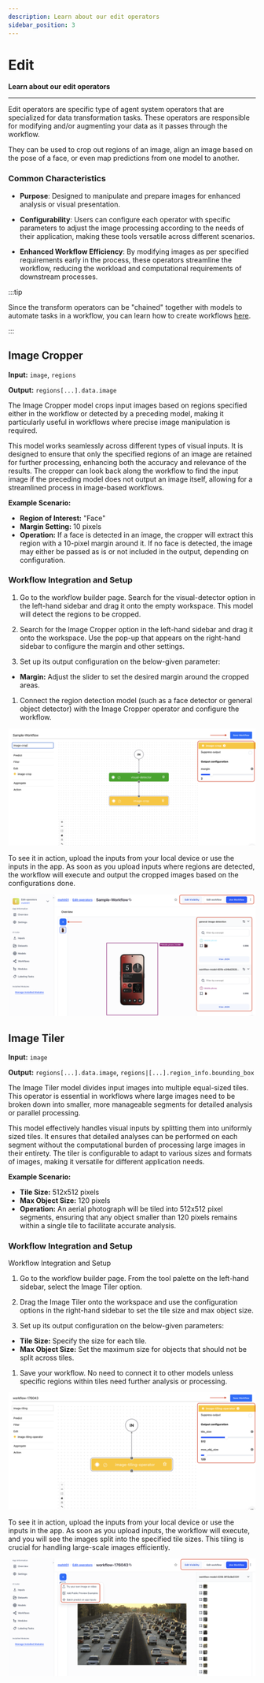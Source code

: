 ```yaml
---
description: Learn about our edit operators
sidebar_position: 3
---
```


# Edit
**Learn about our edit operators**
<hr />

Edit operators are specific type of agent system operators that are specialized for data transformation tasks. These operators are responsible for modifying and/or augmenting your data as it passes through the workflow.

They can be used to crop out regions of an image, align an image based on the pose of a face, or even map predictions from one model to another.

### Common Characteristics

- **Purpose**: Designed to manipulate and prepare images for enhanced analysis or visual presentation.

- **Configurability**: Users can configure each operator with specific parameters to adjust the image processing according to the needs of their application, making these tools versatile across different scenarios.

- **Enhanced Workflow Efficiency**: By modifying images as per specified requirements early in the process, these operators streamline the workflow, reducing the workload and computational requirements of downstream processes.

:::tip

Since the transform operators can be "chained" together with models to automate tasks in a workflow, you can learn how to create workflows [here](https://docs.clarifai.com/portal-guide/workflows/working_with_workflows##step-2-create-a-new-workflow). 

:::

## Image Cropper
**Input:** `image`, `regions`

**Output:** `regions[...].data.image`

The Image Cropper model crops input images based on regions specified either in the workflow or detected by a preceding model, making it particularly useful in workflows where precise image manipulation is required. 

This model works seamlessly across different types of visual inputs. It is designed to ensure that only the specified regions of an image are retained for further processing, enhancing both the accuracy and relevance of the results. The cropper can look back along the workflow to find the input image if the preceding model does not output an image itself, allowing for a streamlined process in image-based workflows.

**Example Scenario:**

- **Region of Interest:** "Face"
- **Margin Setting:** 10 pixels
- **Operation:** If a face is detected in an image, the cropper will extract this region with a 10-pixel margin around it. If no face is detected, the image may either be passed as is or not included in the output, depending on configuration.

### Workflow Integration and Setup

1. Go to the workflow builder page. Search for the visual-detector option in the left-hand sidebar and drag it onto the empty workspace. This model will detect the regions to be cropped.

2. Search for the Image Cropper option in the left-hand sidebar and drag it onto the workspace. Use the pop-up that appears on the right-hand sidebar to configure the margin and other settings.

3. Set up its output configuration on the below-given parameter:

- **Margin:** Adjust the slider to set the desired margin around the cropped areas.

1. Connect the region detection model (such as a face detector or general object detector) with the Image Cropper operator and configure the workflow.

![Image Cropper Setup](<../../../static/img/agent-system-operators/Image Cropper Setup.png>)

To see it in action, upload the inputs from your local device or use the inputs in the app. As soon as you upload inputs where regions are detected, the workflow will execute and output the cropped images based on the configurations done.

![alt text](<../../../static/img/agent-system-operators/Image Cropper Output.png>)

## Image Tiler

**Input:** `image`

**Output:** `regions[...].data.image`, `regions|[...].region_info.bounding_box`

The Image Tiler model divides input images into multiple equal-sized tiles. This operator is essential in workflows where large images need to be broken down into smaller, more manageable segments for detailed analysis or parallel processing.

This model effectively handles visual inputs by splitting them into uniformly sized tiles. It ensures that detailed analyses can be performed on each segment without the computational burden of processing large images in their entirety. The tiler is configurable to adapt to various sizes and formats of images, making it versatile for different application needs.

**Example Scenario:**

- **Tile Size:** 512x512 pixels
- **Max Object Size:** 120 pixels
- **Operation:** An aerial photograph will be tiled into 512x512 pixel segments, ensuring that any object smaller than 120 pixels remains within a single tile to facilitate accurate analysis.

### Workflow Integration and Setup

Workflow Integration and Setup

1. Go to the workflow builder page. From the tool palette on the left-hand sidebar, select the Image Tiler option.

2. Drag the Image Tiler onto the workspace and use the configuration options in the right-hand sidebar to set the tile size and max object size.

3. Set up its output configuration on the below-given parameters:

  - **Tile Size:** Specify the size for each tile.
  - **Max Object Size:** Set the maximum size for objects that should not be split across tiles.

1. Save your workflow. No need to connect it to other models unless specific regions within tiles need further analysis or processing.

![alt text](<../../../static/img/agent-system-operators/Image TIler Setup.png>)

To see it in action, upload the inputs from your local device or use the inputs in the app. As soon as you upload inputs, the workflow will execute, and you will see the images split into the specified tile sizes. This tiling is crucial for handling large-scale images efficiently.

![alt text](<../../../static/img/agent-system-operators/Image Tiler Output.png>)